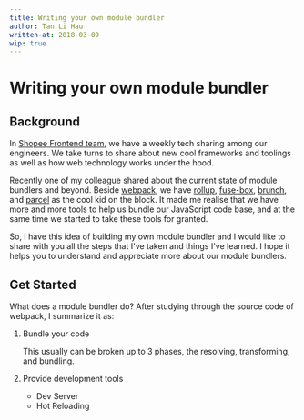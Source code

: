 ```yaml
---
title: Writing your own module bundler
author: Tan Li Hau
written-at: 2018-03-09
wip: true
---
```


# Writing your own module bundler

## Background

In [Shopee Frontend team](http://career.seagroup.com/sg/job/181/), we have a weekly tech sharing among our engineers. We take turns to share about new cool frameworks and toolings as well as how web technology works under the hood.

Recently one of my colleague shared about the current state of module bundlers and beyond. Beside [webpack](https://github.com/webpack/webpack), we have [rollup](https://github.com/rollup/rollup), [fuse-box](https://github.com/fuse-box/fuse-box), [brunch](https://github.com/brunch/brunch), and [parcel](https://github.com/parcel-bundler/parcel) as the cool kid on the block. It made me realise that we have more and more tools to help us bundle our JavaScript code base, and at the same time we started to take these tools for granted.

So, I have this idea of building my own module bundler and I would like to share with you all the steps that I've taken and things I've learned. I hope it helps you to understand and appreciate more about our module bundlers.

## Get Started

What does a module bundler do? After studying through the source code of webpack, I summarize it as:

1. Bundle your code

   This usually can be broken up to 3 phases, the resolving, transforming, and bundling.

2. Provide development tools

   - Dev Server
   - Hot Reloading

